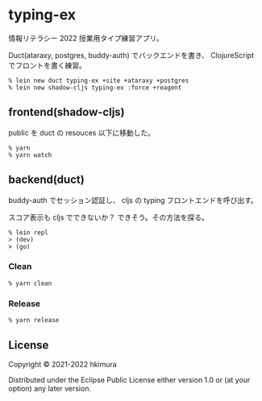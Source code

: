 # typing-ex

情報リテラシー 2022 授業用タイプ練習アプリ。

Duct(ataraxy, postgres, buddy-auth) でバックエンドを書き、
ClojureScript でフロントを書く練習。

    % lein new duct typing-ex +site +ataraxy +postgres
    % lein new shadow-cljs typing-ex :force +reagent


## frontend(shadow-cljs)

public を duct の resouces 以下に移動した。

    % yarn
    % yarn watch

## backend(duct)

buddy-auth でセッション認証し、
cljs の typing フロントエンドを呼び出す。

スコア表示も cljs でできないか？ できそう。その方法を探る。

    % lein repl
    > (dev)
    > (go)

### Clean

    % yarn clean

### Release

    % yarn release


## License

Copyright © 2021-2022 hkimura

Distributed under the Eclipse Public License either version 1.0 or (at
your option) any later version.
